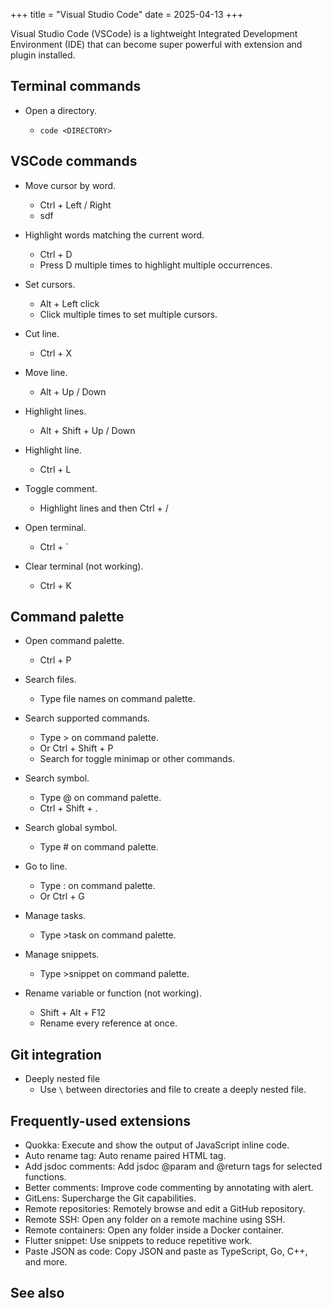 +++
title = "Visual Studio Code"
date = 2025-04-13
+++

Visual Studio Code (VSCode) is a lightweight Integrated Development Environment (IDE) that can become super powerful with extension and plugin installed.

## Terminal commands

- Open a directory.

  - `code <DIRECTORY>`

## VSCode commands

- Move cursor by word.

  - Ctrl + Left / Right
  - sdf

- Highlight words matching the current word.

  - Ctrl + D
  - Press D multiple times to highlight multiple occurrences.

- Set cursors.

  - Alt + Left click
  - Click multiple times to set multiple cursors.

- Cut line.

  - Ctrl + X

- Move line.

  - Alt + Up / Down

- Highlight lines.

  - Alt + Shift + Up / Down

- Highlight line.

  - Ctrl + L

- Toggle comment.

  - Highlight lines and then Ctrl + /

- Open terminal.

  - Ctrl + `

- Clear terminal (not working).
  - Ctrl + K

## Command palette

- Open command palette.

  - Ctrl + P

- Search files.

  - Type file names on command palette.

- Search supported commands.

  - Type > on command palette.
  - Or Ctrl + Shift + P
  - Search for toggle minimap or other commands.

- Search symbol.

  - Type @ on command palette.
  - Ctrl + Shift + .

- Search global symbol.

  - Type # on command palette.

- Go to line.

  - Type : on command palette.
  - Or Ctrl + G

- Manage tasks.

  - Type >task on command palette.

- Manage snippets.

  - Type >snippet on command palette.

- Rename variable or function (not working).
  - Shift + Alt + F12
  - Rename every reference at once.

## Git integration

- Deeply nested file
  - Use `\` between directories and file to create a deeply nested file.

## Frequently-used extensions

- Quokka: Execute and show the output of JavaScript inline code.
- Auto rename tag: Auto rename paired HTML tag.
- Add jsdoc comments: Add jsdoc @param and @return tags for selected functions.
- Better comments: Improve code commenting by annotating with alert.
- GitLens: Supercharge the Git capabilities.
- Remote repositories: Remotely browse and edit a GitHub repository.
- Remote SSH: Open any folder on a remote machine using SSH.
- Remote containers: Open any folder inside a Docker container.
- Flutter snippet: Use snippets to reduce repetitive work.
- Paste JSON as code: Copy JSON and paste as TypeScript, Go, C++, and more.

## See also
